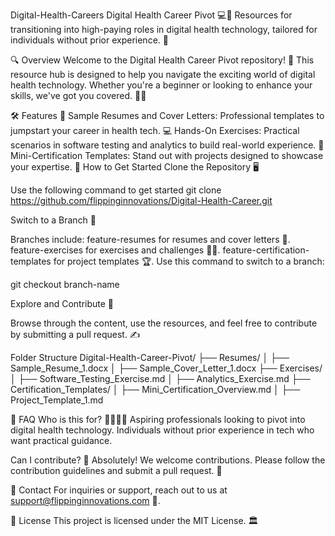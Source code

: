Digital-Health-Careers
Digital Health Career Pivot 💻🚀 Resources for transitioning into high-paying roles in digital health technology, tailored for individuals without prior experience. 🌟

🔍 Overview Welcome to the Digital Health Career Pivot repository! 🎉 This resource hub is designed to help you navigate the exciting world of digital health technology. Whether you're a beginner or looking to enhance your skills, we've got you covered. 🧠💼

🛠️ Features 📄 Sample Resumes and Cover Letters: Professional templates to jumpstart your career in health tech. 💻 Hands-On Exercises: Practical scenarios in software testing and analytics to build real-world experience. 📜 Mini-Certification Templates: Stand out with projects designed to showcase your expertise. 🚀 How to Get Started Clone the Repository 🖥️

Use the following command to get started git clone https://github.com/flippinginnovations/Digital-Health-Career.git

Switch to a Branch 🌲

Branches include: feature-resumes for resumes and cover letters 📄. feature-exercises for exercises and challenges 🧑‍💻. feature-certification-templates for project templates 🏆. Use this command to switch to a branch:

git checkout branch-name

Explore and Contribute 🤝

Browse through the content, use the resources, and feel free to contribute by submitting a pull request. ✍️

Folder Structure Digital-Health-Career-Pivot/ ├── Resumes/ │ ├── Sample_Resume_1.docx │ ├── Sample_Cover_Letter_1.docx ├── Exercises/ │ ├── Software_Testing_Exercise.md │ ├── Analytics_Exercise.md ├── Certification_Templates/ │ ├── Mini_Certification_Overview.md │ ├── Project_Template_1.md

🤔 FAQ Who is this for? 👩‍🎓👨‍🎓 Aspiring professionals looking to pivot into digital health technology. Individuals without prior experience in tech who want practical guidance.

Can I contribute? 🙋 Absolutely! We welcome contributions. Please follow the contribution guidelines and submit a pull request. 🔧

💌 Contact For inquiries or support, reach out to us at support@flippinginnovations.com 📧.

📜 License This project is licensed under the MIT License. 🏛️
